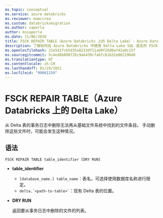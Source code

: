 ```yaml
---
ms.topic: conceptual
ms.service: azure-databricks
ms.reviewer: mamccrea
ms.custom: databricksmigration
ms.author: saperla
author: mssaperla
ms.date: 11/06/2020
title: FSCK REPAIR TABLE（Azure Databricks 上的 Delta Lake）- Azure Databricks
description: 了解如何在 Azure Databricks 中使用 Delta Lake SQL 语言的 FSCK REPAIR TABLE 语法。
ms.openlocfilehash: 21e5d1fcb5d35a8233df11ad9f28d0a742a0c15f
ms.sourcegitcommit: 5c4ed6b098726c9a6439cfa6fc61b32e062198d0
ms.translationtype: HT
ms.contentlocale: zh-CN
ms.lasthandoff: 01/29/2021
ms.locfileid: "99061159"
---
```

# <a name="fsck-repair-table-delta-lake-on-azure-databricks"></a>FSCK REPAIR TABLE（Azure Databricks 上的 Delta Lake）

从 Delta 表的事务日志中删除无法再从基础文件系统中找到的文件条目。 手动删除这些文件时，可能会发生这种情况。

## <a name="syntax"></a>语法

```
FSCK REPAIR TABLE table_identifier [DRY RUN]
```

* **table_identifier**
  * ``[database_name.] table_name``：表名，可选择使用数据库名称进行限定。
  * `` delta.`<path-to-table>` ``：现有 Delta 表的位置。
* **DRY RUN**

  返回要从事务日志中删除的文件的列表。